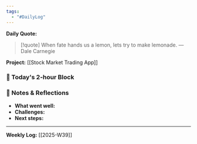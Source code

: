 ```yaml
---
tags:
  - "#DailyLog"
---
```


**Daily Quote:**
> [!quote] When fate hands us a lemon, lets try to make lemonade.
> — Dale Carnegie

**Project:** [[Stock Market Trading App]]

### 🎯 Today's 2-hour Block


### 📝 Notes & Reflections
- **What went well:**
- **Challenges:**
- **Next steps:**

---

**Weekly Log:** [[2025-W39]]
